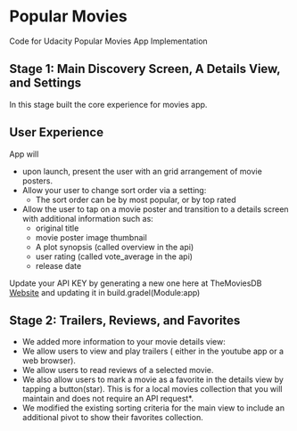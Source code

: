 # Popular Movies
Code for Udacity Popular Movies App Implementation

## Stage 1: Main Discovery Screen, A Details View, and Settings

In this stage built the core experience for movies app.

## User Experience ##

App will
 
- upon launch, present the user with an grid arrangement of movie posters.
- Allow your user to change sort order via a setting:
	- The sort order can be by most popular, or by top rated
- Allow the user to tap on a movie poster and transition to a details screen with additional information such as:
	- original title
	- movie poster image thumbnail
	- A plot synopsis (called overview in the api)
	- user rating (called vote_average in the api)
	- release date

Update your API KEY by generating a new one here at TheMoviesDB [Website](https://www.themoviedb.org/account/signup "Website") and updating it in build.gradel(Module:app)


## Stage 2: Trailers, Reviews, and Favorites

- We added more information to your movie details view:
- We allow users to view and play trailers ( either in the youtube app or a web browser).
- We allow users to read reviews of a selected movie.
- We also allow users to mark a movie as a favorite in the details view by tapping a button(star). This is for a local movies collection that you will maintain and does not require an API request*.
- We modified the existing sorting criteria for the main view to include an additional pivot to show their favorites collection.